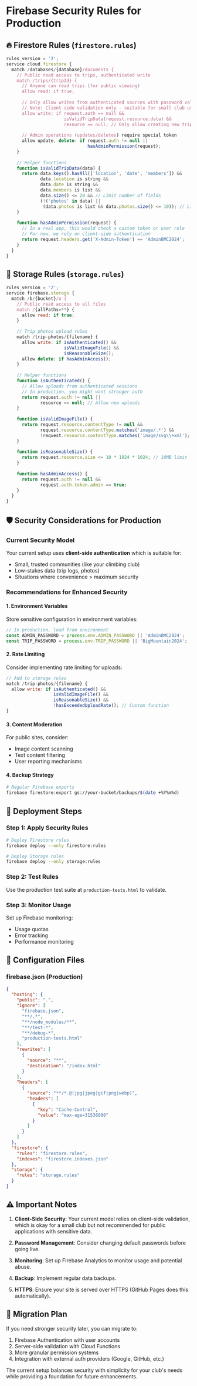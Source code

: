 # Firebase Security Rules for Production

## 🔥 Firestore Rules (`firestore.rules`)

```javascript
rules_version = '2';
service cloud.firestore {
  match /databases/{database}/documents {
    // Public read access to trips, authenticated write
    match /trips/{tripId} {
      // Anyone can read trips (for public viewing)
      allow read: if true;
      
      // Only allow writes from authenticated sources with password validation
      // Note: Client-side validation only - suitable for small club use
      allow write: if request.auth == null && 
                      isValidTripData(request.resource.data) &&
                      resource == null; // Only allow creating new trips, not updating
      
      // Admin operations (updates/deletes) require special token
      allow update, delete: if request.auth != null || 
                               hasAdminPermission(request);
    }
    
    // Helper functions
    function isValidTripData(data) {
      return data.keys().hasAll(['location', 'date', 'members']) &&
             data.location is string &&
             data.date is string &&
             data.members is list &&
             data.size() <= 20 && // Limit number of fields
             (!('photos' in data) || 
              (data.photos is list && data.photos.size() <= 10)); // Limit photos
    }
    
    function hasAdminPermission(request) {
      // In a real app, this would check a custom token or user role
      // For now, we rely on client-side authentication
      return request.headers.get('X-Admin-Token') == 'AdminBMC2024';
    }
  }
}
```

## 📁 Storage Rules (`storage.rules`)

```javascript
rules_version = '2';
service firebase.storage {
  match /b/{bucket}/o {
    // Public read access to all files
    match /{allPaths=**} {
      allow read: if true;
    }
    
    // Trip photos upload rules
    match /trip-photos/{filename} {
      allow write: if isAuthenticated() && 
                      isValidImageFile() && 
                      isReasonableSize();
      allow delete: if hasAdminAccess();
    }
    
    // Helper functions
    function isAuthenticated() {
      // Allow uploads from authenticated sessions
      // In production, you might want stronger auth
      return request.auth != null || 
             resource == null; // Allow new uploads
    }
    
    function isValidImageFile() {
      return request.resource.contentType != null &&
             request.resource.contentType.matches('image/.*') &&
             !request.resource.contentType.matches('image/svg\\+xml'); // Block SVG for security
    }
    
    function isReasonableSize() {
      return request.resource.size <= 10 * 1024 * 1024; // 10MB limit
    }
    
    function hasAdminAccess() {
      return request.auth != null && 
             request.auth.token.admin == true;
    }
  }
}
```

## 🛡️ Security Considerations for Production

### Current Security Model
Your current setup uses **client-side authentication** which is suitable for:
- Small, trusted communities (like your climbing club)
- Low-stakes data (trip logs, photos)
- Situations where convenience > maximum security

### Recommendations for Enhanced Security

#### 1. **Environment Variables**
Store sensitive configuration in environment variables:
```javascript
// In production, load from environment
const ADMIN_PASSWORD = process.env.ADMIN_PASSWORD || 'AdminBMC2024';
const TRIP_PASSWORD = process.env.TRIP_PASSWORD || 'BigMountain2024';
```

#### 2. **Rate Limiting**
Consider implementing rate limiting for uploads:
```javascript
// Add to storage rules
match /trip-photos/{filename} {
  allow write: if isAuthenticated() && 
                  isValidImageFile() && 
                  isReasonableSize() &&
                  !hasExceededUploadRate(); // Custom function
}
```

#### 3. **Content Moderation**
For public sites, consider:
- Image content scanning
- Text content filtering
- User reporting mechanisms

#### 4. **Backup Strategy**
```bash
# Regular Firebase exports
firebase firestore:export gs://your-bucket/backups/$(date +%Y%m%d)
```

## 🚀 Deployment Steps

### Step 1: Apply Security Rules
```bash
# Deploy Firestore rules
firebase deploy --only firestore:rules

# Deploy Storage rules  
firebase deploy --only storage:rules
```

### Step 2: Test Rules
Use the production test suite at `production-tests.html` to validate.

### Step 3: Monitor Usage
Set up Firebase monitoring:
- Usage quotas
- Error tracking
- Performance monitoring

## 🔧 Configuration Files

### firebase.json (Production)
```json
{
  "hosting": {
    "public": ".",
    "ignore": [
      "firebase.json",
      "**/.*",
      "**/node_modules/**",
      "**/test-*",
      "**/debug-*",
      "production-tests.html"
    ],
    "rewrites": [
      {
        "source": "**",
        "destination": "/index.html"
      }
    ],
    "headers": [
      {
        "source": "**/*.@(jpg|jpeg|gif|png|webp)",
        "headers": [
          {
            "key": "Cache-Control",
            "value": "max-age=31536000"
          }
        ]
      }
    ]
  },
  "firestore": {
    "rules": "firestore.rules",
    "indexes": "firestore.indexes.json"
  },
  "storage": {
    "rules": "storage.rules"
  }
}
```

## ⚠️ Important Notes

1. **Client-Side Security**: Your current model relies on client-side validation, which is okay for a small club but not recommended for public applications with sensitive data.

2. **Password Management**: Consider changing default passwords before going live.

3. **Monitoring**: Set up Firebase Analytics to monitor usage and potential abuse.

4. **Backup**: Implement regular data backups.

5. **HTTPS**: Ensure your site is served over HTTPS (GitHub Pages does this automatically).

## 🔄 Migration Plan

If you need stronger security later, you can migrate to:
1. Firebase Authentication with user accounts
2. Server-side validation with Cloud Functions
3. More granular permission systems
4. Integration with external auth providers (Google, GitHub, etc.)

The current setup balances security with simplicity for your club's needs while providing a foundation for future enhancements.